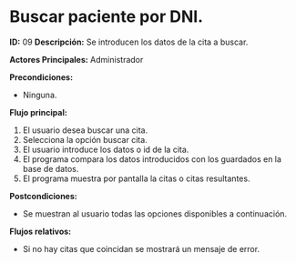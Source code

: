 # Buscar paciente por DNI.

**ID:** 09	**Descripción:** Se introducen los datos de la cita a buscar.

**Actores Principales:** Administrador

**Precondiciones:**
* Ninguna.

**Flujo principal:**
1. El usuario desea buscar una cita.
2. Selecciona la opción buscar cita.
3. El usuario introduce los datos o id de la cita.
4. El programa compara los datos introducidos con los guardados en la base de datos.
5. El programa muestra por pantalla la citas o citas resultantes.

**Postcondiciones:**
* Se muestran al usuario todas las opciones disponibles a continuación.

**Flujos relativos:**
* Si no hay citas que coincidan se mostrará un mensaje de error.
